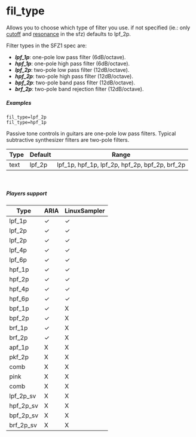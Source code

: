 # fil_type

Allows you to choose which type of filter you use. if not specified
(ie.: only [cutoff](cutoff) and [resonance](resonance) in the sfz)
defaults to lpf_2p.

Filter types in the SFZ1 spec are:

- ***lpf_1p***: one-pole low pass filter (6dB/octave).
- ***hpf_1p***: one-pole high pass filter (6dB/octave).
- ***lpf_2p***: two-pole low pass filter (12dB/octave).
- ***hpf_2p***: two-pole high pass filter (12dB/octave).
- ***bpf_2p***: two-pole band pass filter (12dB/octave).
- ***brf_2p***: two-pole band rejection filter (12dB/octave).

##### Examples

```
fil_type=lpf_2p
fil_type=hpf_1p
```

Passive tone controls in guitars are one-pole low pass filters.
Typical subtractive synthesizer filters are two-pole filters.

| Type | Default | Range
| ---  | ---     | ---
| text | lpf_2p  | lpf_1p, hpf_1p, lpf_2p, hpf_2p, bpf_2p, brf_2p

<br>

##### Players support

| Type      | ARIA | LinuxSampler |
| ---       | ---  | ---          |
| lpf_1p    |  ✓   |      ✓       |
| lpf_2p    |  ✓   |      ✓       |
| lpf_2p    |  ✓   |      ✓       |
| lpf_4p    |  ✓   |      ✓       |
| lpf_6p    |  ✓   |      ✓       |
| hpf_1p    |  ✓   |      ✓       |
| hpf_2p    |  ✓   |      ✓       |
| hpf_4p    |  ✓   |      ✓       |
| hpf_6p    |  ✓   |      ✓       |
| bpf_1p    |  ✓   |      X       |
| bpf_2p    |  ✓   |      X       |
| brf_1p    |  ✓   |      X       |
| brf_2p    |  ✓   |      X       |
| apf_1p    |  X   |      X       |
| pkf_2p    |  X   |      X       |
| comb      |  X   |      X       |
| pink      |  X   |      X       |
| comb      |  X   |      X       |
| lpf_2p_sv |  X   |      X       |
| hpf_2p_sv |  X   |      X       |
| bpf_2p_sv |  X   |      X       |
| brf_2p_sv |  X   |      X       |
